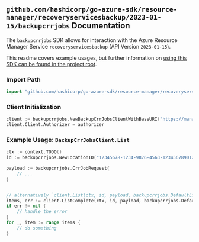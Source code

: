 
## `github.com/hashicorp/go-azure-sdk/resource-manager/recoveryservicesbackup/2023-01-15/backupcrrjobs` Documentation

The `backupcrrjobs` SDK allows for interaction with the Azure Resource Manager Service `recoveryservicesbackup` (API Version `2023-01-15`).

This readme covers example usages, but further information on [using this SDK can be found in the project root](https://github.com/hashicorp/go-azure-sdk/tree/main/docs).

### Import Path

```go
import "github.com/hashicorp/go-azure-sdk/resource-manager/recoveryservicesbackup/2023-01-15/backupcrrjobs"
```


### Client Initialization

```go
client := backupcrrjobs.NewBackupCrrJobsClientWithBaseURI("https://management.azure.com")
client.Client.Authorizer = authorizer
```


### Example Usage: `BackupCrrJobsClient.List`

```go
ctx := context.TODO()
id := backupcrrjobs.NewLocationID("12345678-1234-9876-4563-123456789012", "locationValue")

payload := backupcrrjobs.CrrJobRequest{
	// ...
}


// alternatively `client.List(ctx, id, payload, backupcrrjobs.DefaultListOperationOptions())` can be used to do batched pagination
items, err := client.ListComplete(ctx, id, payload, backupcrrjobs.DefaultListOperationOptions())
if err != nil {
	// handle the error
}
for _, item := range items {
	// do something
}
```
